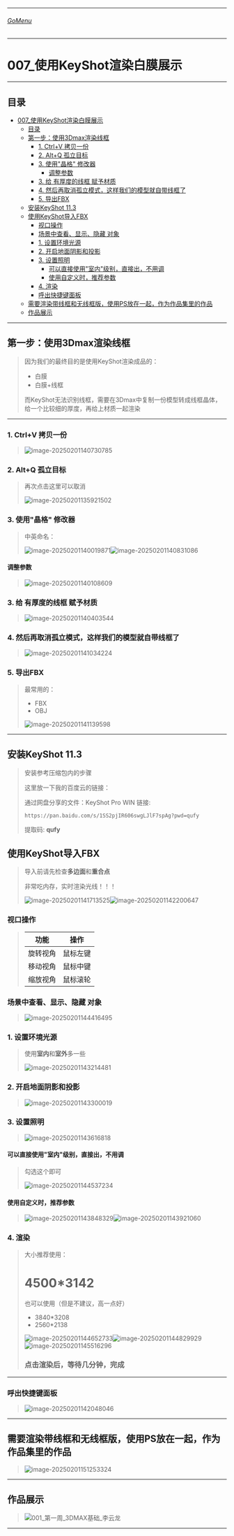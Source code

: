 

___________________________________________________________________________________________
###### [GoMenu](../3DMaxBasicsMenu.md)
___________________________________________________________________________________________
# 007_使用KeyShot渲染白膜展示


___________________________________________________________________________________________


## 目录

- [007\_使用KeyShot渲染白膜展示](#007_使用keyshot渲染白膜展示)
  - [目录](#目录)
  - [第一步：使用3Dmax渲染线框](#第一步使用3dmax渲染线框)
    - [1. Ctrl+V 拷贝一份](#1-ctrlv-拷贝一份)
    - [2. Alt+Q 孤立目标](#2-altq-孤立目标)
    - [3. 使用"晶格" 修改器](#3-使用晶格-修改器)
      - [调整参数](#调整参数)
    - [3. 给 有厚度的线框 赋予材质](#3-给-有厚度的线框-赋予材质)
    - [4. 然后再取消孤立模式，这样我们的模型就自带线框了](#4-然后再取消孤立模式这样我们的模型就自带线框了)
    - [5. 导出FBX](#5-导出fbx)
  - [安装KeyShot 11.3](#安装keyshot-113)
  - [使用KeyShot导入FBX](#使用keyshot导入fbx)
    - [视口操作](#视口操作)
    - [场景中查看、显示、隐藏 对象](#场景中查看显示隐藏-对象)
    - [1. 设置环境光源](#1-设置环境光源)
    - [2. 开启地面阴影和投影](#2-开启地面阴影和投影)
    - [3. 设置照明](#3-设置照明)
      - [可以直接使用"室内"级别，直接出，不用调](#可以直接使用室内级别直接出不用调)
      - [使用自定义时，推荐参数](#使用自定义时推荐参数)
    - [4. 渲染](#4-渲染)
    - [呼出快捷键面板](#呼出快捷键面板)
  - [需要渲染带线框和无线框版，使用PS放在一起，作为作品集里的作品](#需要渲染带线框和无线框版使用ps放在一起作为作品集里的作品)
  - [作品展示](#作品展示)



------

## 第一步：使用3Dmax渲染线框

> 因为我们的最终目的是使用KeyShot渲染成品的：
>
> - 白膜
> - 白膜+线框
>
> 而KeyShot无法识别线框，需要在3Dmax中复制一份模型转成线框晶体，给一个比较细的厚度，再给上材质一起渲染

------

### 1. Ctrl+V 拷贝一份

> ![image-20250201140730785](./Image/3DMaxBaseV007/image-20250201140730785.png)

### 2. Alt+Q 孤立目标

> 再次点击这里可以取消
>
> ![image-20250201135921502](./Image/3DMaxBaseV007/image-20250201135921502.png)

### 3. 使用"晶格" 修改器

> 中英命名：
>
> ![image-20250201140019871](./Image/3DMaxBaseV007/image-20250201140019871.png)![image-20250201140831086](./Image/3DMaxBaseV007/image-20250201140831086.png)

#### 调整参数

> ![image-20250201140108609](./Image/3DMaxBaseV007/image-20250201140108609.png)

### 3. 给 有厚度的线框 赋予材质

> ![image-20250201140403544](./Image/3DMaxBaseV007/image-20250201140403544.png)

### 4. 然后再取消孤立模式，这样我们的模型就自带线框了

> ![image-20250201141034224](./Image/3DMaxBaseV007/image-20250201141034224.png)

### 5. 导出FBX

> 最常用的：
>
> - FBX
> - OBJ
>
> ![image-20250201141139598](./Image/3DMaxBaseV007/image-20250201141139598.png)

------

## 安装KeyShot 11.3

> 安装参考压缩包内的步骤
>
> 这里放一下我的百度云的链接：
>
> 通过网盘分享的文件：KeyShot Pro WIN
> 链接: 
>
> ```
> https://pan.baidu.com/s/1SS2pjIR606swgLJlF7spAg?pwd=qufy
> ```
>
>  提取码: **qufy**

## 使用KeyShot导入FBX

> 导入前请先检查**多边面**和**重合点**
>
> 非常吃内存，实时渲染光线！！！
>
> ![image-20250201141713525](./Image/3DMaxBaseV007/image-20250201141713525.png)![image-20250201142200647](./Image/3DMaxBaseV007/image-20250201142200647.png)

### 视口操作

> |   功能   |   操作   |
> | :------: | :------: |
> | 旋转视角 | 鼠标左键 |
> | 移动视角 | 鼠标中键 |
> | 缩放视角 | 鼠标滚轮 |

### 场景中查看、显示、隐藏 对象

> ![image-20250201144416495](./Image/3DMaxBaseV007/image-20250201144416495.png)

### 1. 设置环境光源

> 使用**室内**和**室外**多一些
>
> ![image-20250201143214481](./Image/3DMaxBaseV007/image-20250201143214481.png)

### 2. 开启地面阴影和投影

> ![image-20250201143300019](./Image/3DMaxBaseV007/image-20250201143300019.png)

### 3. 设置照明

> ![image-20250201143616818](./Image/3DMaxBaseV007/image-20250201143616818.png)

#### 可以直接使用"室内"级别，直接出，不用调

>  勾选这个即可
>
> ![image-20250201144537234](./Image/3DMaxBaseV007/image-20250201144537234.png)

#### 使用自定义时，推荐参数

> ![image-20250201143848329](./Image/3DMaxBaseV007/image-20250201143848329.png)![image-20250201143921060](./Image/3DMaxBaseV007/image-20250201143921060.png)

### 4. 渲染

> 大小推荐使用：
> # 4500*3142
>
> 也可以使用（但是不建议，高一点好）
>
> - 3840*3208
> - 2560*2138
>
> ![image-20250201144652733](./Image/3DMaxBaseV007/image-20250201144652733.png)![image-20250201144829929](./Image/3DMaxBaseV007/image-20250201144829929.png)![image-20250201145516296](./Image/3DMaxBaseV007/image-20250201145516296.png)
>
> ### 点击渲染后，等待几分钟，完成

------

### 呼出快捷键面板

> ![image-20250201142048046](./Image/3DMaxBaseV007/image-20250201142048046.png)

------

## 需要渲染带线框和无线框版，使用PS放在一起，作为作品集里的作品

> ![image-20250201151253324](./Image/3DMaxBaseV007/image-20250201151253324.png)

------

## 作品展示

> ![001_第一周_3DMAX基础_李云龙](./Image/3DMaxBaseV007/001_第一周_3DMAX基础_李云龙.png)

------
